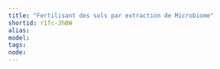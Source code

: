 ```yaml
---
title: "Fertilisant des sols par extraction de Microbiome"
shortid: r1fc-JhBW
alias: 
model: 
tags: 
node: 
--- 
```

 